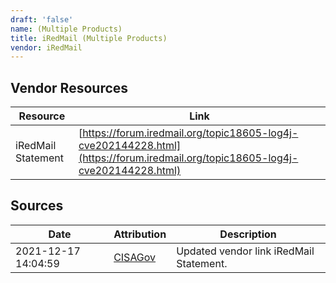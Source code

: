 ```yaml
---
draft: 'false'
name: (Multiple Products)
title: iRedMail (Multiple Products)
vendor: iRedMail
---
```


## Vendor Resources
| Resource | Link |
| --- | --- |
| iRedMail Statement | [https://forum.iredmail.org/topic18605-log4j-cve202144228.html](https://forum.iredmail.org/topic18605-log4j-cve202144228.html) |



## Sources
| Date | Attribution | Description |
| --- | --- | --- |
| 2021-12-17 14:04:59 | [CISAGov](https://raw.githubusercontent.com/cisagov/log4j-affected-db/develop/README.md) | Updated vendor link iRedMail Statement.  |
